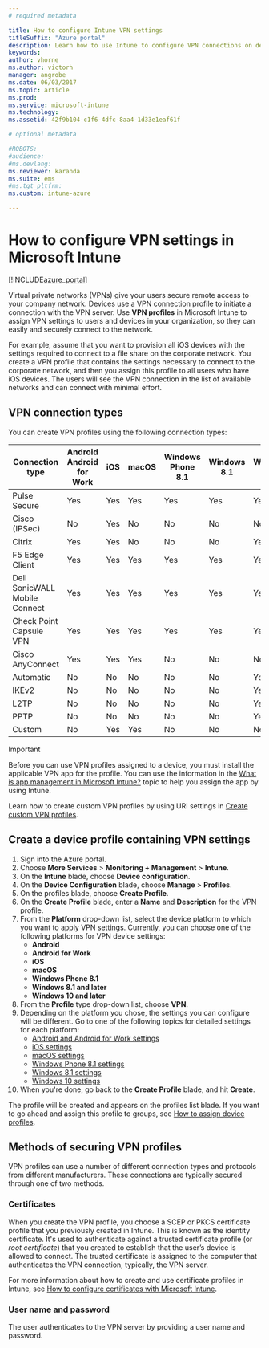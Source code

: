 ```yaml
---
# required metadata

title: How to configure Intune VPN settings
titleSuffix: "Azure portal"
description: Learn how to use Intune to configure VPN connections on devices you manage."
keywords:
author: vhorne
ms.author: victorh
manager: angrobe
ms.date: 06/03/2017
ms.topic: article
ms.prod:
ms.service: microsoft-intune
ms.technology:
ms.assetid: 42f9b104-c1f6-4dfc-8aa4-1d33e1eaf61f

# optional metadata

#ROBOTS:
#audience:
#ms.devlang:
ms.reviewer: karanda
ms.suite: ems
#ms.tgt_pltfrm:
ms.custom: intune-azure

---
```


# How to configure VPN settings in Microsoft Intune

[!INCLUDE[azure_portal](./includes/azure_portal.md)]

Virtual private networks (VPNs) give your users secure remote access to your company network. Devices use a VPN connection profile to initiate a connection with the VPN server. Use **VPN profiles** in Microsoft Intune to assign VPN settings to users and devices in your organization, so they can easily and securely connect to the network.

For example, assume that you want to provision all iOS devices with the settings required to connect to a file share on the corporate network. You create a VPN profile that contains the settings necessary to connect to the corporate network, and then you assign this profile to all users who have iOS devices. The users will see the VPN connection in the list of available networks and can connect with minimal effort.

## VPN connection types

You can create VPN profiles using the following connection types:

|Connection type|Android<br>Android for Work|iOS|macOS|Windows Phone 8.1|Windows 8.1|Windows 10|
|-|-|-|-|-|-|-|
|Pulse Secure|Yes|Yes|Yes|Yes|Yes|Yes|
|Cisco (IPSec)|No|Yes|No|No|No|No|
|Citrix|Yes|Yes|No|No|No|Yes|
|F5 Edge Client|Yes|Yes|Yes|Yes|Yes|Yes|
|Dell SonicWALL Mobile Connect|Yes|Yes|Yes|Yes|Yes|Yes|
|Check Point Capsule VPN|Yes|Yes|Yes|Yes|Yes|Yes|
|Cisco AnyConnect|Yes|Yes|Yes|No|No|No|
|Automatic|No|No|No|No|No|Yes|
|IKEv2|No|No|No|No|No|Yes|
|L2TP|No|No|No|No|No|Yes|
|PPTP|No|No|No|No|No|Yes|
|Custom|No|Yes|Yes|No|No|No|


> [!IMPORTANT]
> Before you can use VPN profiles assigned to a device, you must install the applicable VPN app for the profile. You can use the information in the [What is app management in Microsoft Intune?](app-management.md) topic to help you assign the app by using Intune.  

Learn how to  create custom VPN profiles by using URI settings in [Create custom VPN profiles](custom-vpn-profiles-create.md).     

## Create a device profile containing VPN settings

1. Sign into the Azure portal.
2. Choose **More Services** > **Monitoring + Management** > **Intune**.
3. On the **Intune** blade, choose **Device configuration**.
2. On the **Device Configuration** blade, choose **Manage** > **Profiles**.
3. On the profiles blade, choose **Create Profile**.
4. On the **Create Profile** blade, enter a **Name** and **Description** for the VPN profile.
5. From the **Platform** drop-down list, select the device platform to which you want to apply VPN settings. Currently, you can choose one of the following platforms for VPN device settings:
	- **Android**
	- **Android for Work**
	- **iOS**
	- **macOS**
	- **Windows Phone 8.1**
	- **Windows 8.1 and later**
	- **Windows 10 and later**
6. From the **Profile** type drop-down list, choose **VPN**.
7. Depending on the platform you chose, the settings you can configure will be different. Go to one of the following topics for detailed settings for each platform:
	- [Android and Android for Work settings](vpn-settings-android.md)
	- [iOS settings](vpn-settings-ios.md)
	- [macOS settings](vpn-settings-macos.md)
	- [Windows Phone 8.1 settings](vpn-settings-windows-phone-8-1.md)
	- [Windows 8.1 settings](vpn-settings-windows-8-1.md)
	- [Windows 10 settings](vpn-settings-windows-10.md)
8. When you're done, go back to the **Create Profile** blade, and hit **Create**.

The profile will be created and appears on the profiles list blade.
If you want to go ahead and assign this profile to groups, see [How to assign device profiles](device-profile-assign.md).


## Methods of securing VPN profiles

VPN profiles can use a number of different connection types and protocols from different manufacturers. These connections are typically secured through one of two methods.

### Certificates

When you create the VPN profile, you choose a SCEP or PKCS certificate profile that you previously created in Intune. This is known as the identity certificate. It's used to authenticate against a trusted certificate profile (or *root certificate*) that you created to establish that the user’s device is allowed to connect. The trusted certificate is assigned to the computer that authenticates the VPN connection, typically, the VPN server.

For more information about how to create and use certificate profiles in Intune, see [How to configure certificates with Microsoft Intune](certificates-configure.md).

### User name and password

The user authenticates to the VPN server by providing a user name and password.
